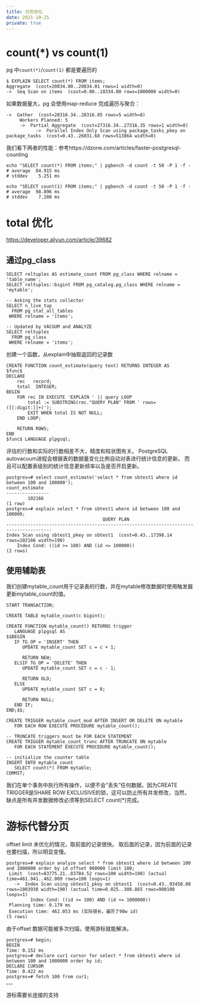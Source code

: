 ```yaml
---
title: 分页优化
date: 2021-10-25
private: true
---
```

# count(*) vs count(1)
pg 中`count(*)`/`count(1)` 都是要遍历的

    $ EXPLAIN SELECT count(*) FROM items;
    Aggregate  (cost=20834.00..20834.01 rows=1 width=0)
    ->  Seq Scan on items  (cost=0.00..18334.00 rows=1000000 width=0)

如果数据量大，pg 会使用map-reduce 完成遍历与聚合：

    ->  Gather  (cost=28316.34..28316.85 rows=5 width=8)
         Workers Planned: 5
         ->  Partial Aggregate  (cost=27316.34..27316.35 rows=1 width=8)
               ->  Parallel Index Only Scan using package_tasks_pkey on package_tasks  (cost=0.43..26031.68 rows=513864 width=0)

我们看下两者的性能：参考https://dzone.com/articles/faster-postgresql-counting

    echo "SELECT count(*) FROM items;" | pgbench -d count -t 50 -P 1 -f -
    # average  84.915 ms
    # stddev    5.251 ms

    echo "SELECT count(1) FROM items;" | pgbench -d count -t 50 -P 1 -f -
    # average  98.896 ms
    # stddev    7.280 ms

# total 优化
https://developer.aliyun.com/article/39682

## 通过pg_class
    SELECT reltuples AS estimate_count FROM pg_class WHERE relname = 'table_name';
    SELECT reltuples::bigint FROM pg_catalog.pg_class WHERE relname = 'mytable';

    -- Asking the stats collector
    SELECT n_live_tup
      FROM pg_stat_all_tables
     WHERE relname = 'items';
    
    -- Updated by VACUUM and ANALYZE
    SELECT reltuples
      FROM pg_class
     WHERE relname = 'items';

创建一个函数，从explain中抽取返回的记录数

    CREATE FUNCTION count_estimate(query text) RETURNS INTEGER AS
    $func$
    DECLARE
        rec   record;
        total  INTEGER;
    BEGIN
        FOR rec IN EXECUTE 'EXPLAIN ' || query LOOP
            total := SUBSTRING(rec."QUERY PLAN" FROM ' rows=([[:digit:]]+)');
            EXIT WHEN total IS NOT NULL;
        END LOOP;
    
        RETURN ROWS;
    END
    $func$ LANGUAGE plpgsql;

评估的行数和实际的行数相差不大，精度和柱状图有关。
PostgreSQL autovacuum进程会根据表的数据量变化比例自动对表进行统计信息的更新。
而且可以配置表级别的统计信息更新频率以及是否开启更新。

    postgres=# select count_estimate('select * from sbtest1 where id between 100 and 100000');
    count_estimate 
    ----------------
            102166
    (1 row)
    postgres=# explain select * from sbtest1 where id between 100 and 100000;
                                        QUERY PLAN                                       
    ---------------------------------------------------------------------------------------
    Index Scan using sbtest1_pkey on sbtest1  (cost=0.43..17398.14 rows=102166 width=190)
        Index Cond: ((id >= 100) AND (id <= 100000))
    (2 rows)

## 使用辅助表
我们创建mytable_count用于记录表的行数，并在mytable修改数据时使用触发器更新mytable_count的值。

    START TRANSACTION;
    
    CREATE TABLE mytable_count(c bigint);
    
    CREATE FUNCTION mytable_count() RETURNS trigger
       LANGUAGE plpgsql AS
    $$BEGIN
       IF TG_OP = 'INSERT' THEN
          UPDATE mytable_count SET c = c + 1;
    
          RETURN NEW;
       ELSIF TG_OP = 'DELETE' THEN
          UPDATE mytable_count SET c = c - 1;
    
          RETURN OLD;
       ELSE
          UPDATE mytable_count SET c = 0;
    
          RETURN NULL;
       END IF;
    END;$$;
    
    CREATE TRIGGER mytable_count_mod AFTER INSERT OR DELETE ON mytable
       FOR EACH ROW EXECUTE PROCEDURE mytable_count();
    
    -- TRUNCATE triggers must be FOR EACH STATEMENT
    CREATE TRIGGER mytable_count_trunc AFTER TRUNCATE ON mytable
       FOR EACH STATEMENT EXECUTE PROCEDURE mytable_count();
    
    -- initialize the counter table
    INSERT INTO mytable_count
       SELECT count(*) FROM mytable;
    COMMIT;

我们在单个事务中执行所有操作，以便不会“丢失”任何数据，因为CREATE TRIGGER是SHARE ROW EXCLUSIVE的锁，这可以防止所有并发修改，当然，缺点是所有并发数据修改必须等到SELECT count(*)完成。

# 游标代替分页
offset limit 未优化的情况，取前面的记录很快。 取后面的记录，因为前面的记录也要扫描，所以明显变慢。

    postgres=# explain analyze select * from sbtest1 where id between 100 and 1000000 order by id offset 900000 limit 100;
     Limit  (cost=83775.21..83784.52 rows=100 width=190) (actual time=461.941..462.009 rows=100 loops=1)
       ->  Index Scan using sbtest1_pkey on sbtest1  (cost=0.43..93450.08 rows=1003938 width=190) (actual time=0.025..308.865 rows=900100 loops=1)
             Index Cond: ((id >= 100) AND (id <= 1000000))
     Planning time: 0.179 ms
     Execution time: 462.053 ms (实际很长，遍历了90w id)
    (5 rows)

由于offset 数据可能被多次扫描，使用游标就能解决。

    postgres=# begin;
    BEGIN
    Time: 0.152 ms
    postgres=# declare cur1 cursor for select * from sbtest1 where id between 100 and 1000000 order by id;
    DECLARE CURSOR
    Time: 0.422 ms
    postgres=# fetch 100 from cur1;
    。。。

游标需要长连接的支持